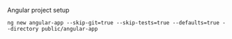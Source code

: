Angular project setup

```
ng new angular-app --skip-git=true --skip-tests=true --defaults=true --directory public/angular-app
```